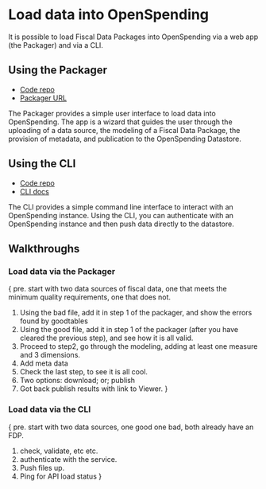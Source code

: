 # Load data into OpenSpending

It is possible to load Fiscal Data Packages into OpenSpending via a web app (the Packager) and via a CLI.

## Using the Packager

- [Code repo](https://github.com/openspending/os-packager)
- [Packager URL](http://next.openspending.org/packager)

The Packager provides a simple user interface to load data into OpenSpending. The app is a wizard that guides the user through the uploading of a data source, the modeling of a Fiscal Data Package, the provision of metadata, and publication to the OpenSpending Datastore.

## Using the CLI

- [Code repo](https://github.com/openspending/os-cli)
- [CLI docs](http://docs.openspending.org/en/latest/developers/cli/)

The CLI provides a simple command line interface to interact with an OpenSpending instance. Using the CLI, you can authenticate with an OpenSpending instance and then push data directly to the datastore.

## Walkthroughs

### Load data via the Packager

{
pre. start with two data sources of fiscal data, one that meets the minimum quality requirements, one that does not.
1. Using the bad file, add it in step 1 of the packager, and show the errors found by goodtables
2. Using the good file, add it in step 1 of the packager (after you have cleared the previous step), and see how it is all valid.
3. Proceed to step2, go through the modeling, adding at least one measure and 3 dimensions.
4. Add meta data
5. Check the last step, to see it is all cool.
6. Two options: download; or; publish
7. Got back publish results with link to Viewer.
}

### Load data via the CLI

{
pre. start with two data sources, one good one bad, both already have an FDP.
1. check, validate, etc etc.
2. authenticate with the service.
3. Push files up.
4. Ping for API load status
}
